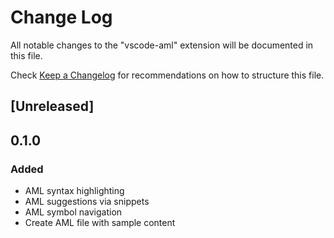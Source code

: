 # Change Log

All notable changes to the "vscode-aml" extension will be documented in this file.

Check [Keep a Changelog](http://keepachangelog.com) for recommendations on how to structure this file.

## [Unreleased]


## 0.1.0

### Added

- AML syntax highlighting
- AML suggestions via snippets
- AML symbol navigation
- Create AML file with sample content
